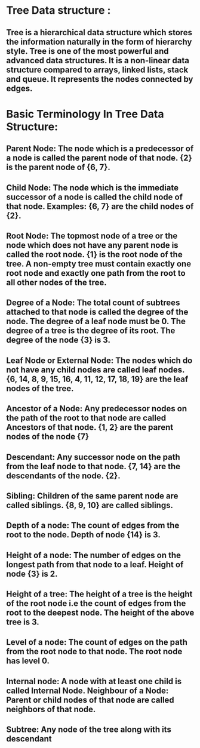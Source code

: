 <h1>Tree Data structure :</h1>
<h2>Tree is a hierarchical data structure which stores the information naturally in the form of hierarchy style. Tree is one of the most powerful and advanced data structures. It is a non-linear data structure compared to arrays, linked lists, stack and queue. It represents the nodes connected by edges.</h2>
<h1>Basic Terminology In Tree Data Structure:</h1>

<h2>Parent Node: The node which is a predecessor of a node is called the parent node of that node. {2} is the parent node of {6, 7}.</h2>
<h2>Child Node: The node which is the immediate successor of a node is called the child node of that node. Examples: {6, 7} are the child nodes of {2}.</h2>
<h2>Root Node: The topmost node of a tree or the node which does not have any parent node is called the root node. {1} is the root node of the tree. A non-empty tree must contain exactly one root node and exactly one path from the root to all other nodes of the tree.</h2>
<h2>Degree of a Node: The total count of subtrees attached to that node is called the degree of the node. The degree of a leaf node must be 0. The degree of a tree is the degree of its root. The degree of the node {3} is 3.</h2>
<h2>Leaf Node or External Node: The nodes which do not have any child nodes are called leaf nodes. {6, 14, 8, 9, 15, 16, 4, 11, 12, 17, 18, 19} are the leaf nodes of the tree.</h2>
<h2>Ancestor of a Node: Any predecessor nodes on the path of the root to that node are called Ancestors of that node. {1, 2} are the parent nodes of the node {7}</h2>
<h2>Descendant: Any successor node on the path from the leaf node to that node. {7, 14} are the descendants of the node. {2}.</h2>
<h2>Sibling: Children of the same parent node are called siblings. {8, 9, 10} are called siblings.</h2>
<h2>Depth of a node: The count of edges from the root to the node. Depth of node {14} is 3.</h2>
<h2>Height of a node: The number of edges on the longest path from that node to a leaf. Height of node {3} is 2.</h2>
<h2>Height of a tree: The height of a tree is the height of the root node i.e the count of edges from the root to the deepest node. The height of the above tree is 3.</h2>
<h2>Level of a node: The count of edges on the path from the root node to that node. The root node has level 0.</h2>
<h2>Internal node: A node with at least one child is called Internal Node.
Neighbour of a Node: Parent or child nodes of that node are called neighbors of that node.</h2>
<h2>Subtree: Any node of the tree along with its descendant</h2>